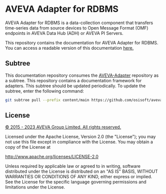 # AVEVA Adapter for RDBMS

AVEVA Adapter for RDBMS is a data-collection component that transfers time-series data from source devices to Open Message Format (OMF) endpoints in AVEVA Data Hub (ADH) or AVEVA PI Servers.

This repository contains the documentation for AVEVA Adapter for RDBMS. You can access a readable version of this documentation [here.](https://aveva-dev.zoominsoftware.io/bundle/aveva-adapter-rdbms/page/index.html)

## Subtree

This documentation repository consumes the [AVEVA-Adapter](https://github.com/osisoft/aveva-adapter) repository as a subtree. This repository contains a documentation framework for adapters. This subtree should be updated periodically. To update the subtree, enter the following command:

```bash
git subtree pull --prefix content/main https://github.com/osisoft/aveva-adapter main --squash
```

## License

<a href="https://www.osisoft.com/copyright/">&copy; 2015 - 2023 AVEVA Group Limited. All rights reserved.</a>

Licensed under the Apache License, Version 2.0 (the "License"); you may not use this file except in compliance with the License. You may obtain a copy of the License at 

http://www.apache.org/licenses/LICENSE-2.0

Unless required by applicable law or agreed to in writing, software distributed under the License is distributed on an "AS IS" BASIS, WITHOUT WARRANTIES OR CONDITIONS OF ANY KIND, either express or implied. See the License for the specific language governing permissions and limitations under the License.
